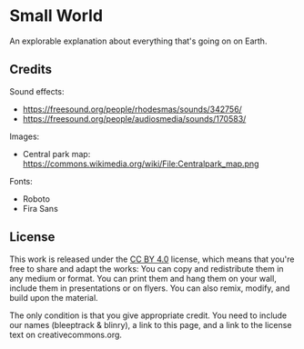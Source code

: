 # Small World

An explorable explanation about everything that's going on on Earth.

## Credits

Sound effects:

-   https://freesound.org/people/rhodesmas/sounds/342756/
-   https://freesound.org/people/audiosmedia/sounds/170583/

Images:

-   Central park map: https://commons.wikimedia.org/wiki/File:Centralpark_map.png

Fonts:

-   Roboto
-   Fira Sans

## License

This work is released under the [CC BY 4.0](https://creativecommons.org/licenses/by/4.0/) license, which means that you're free to share and adapt the works: You can copy and redistribute them in any medium or format. You can print them and hang them on your wall, include them in presentations or on flyers. You can also remix, modify, and build upon the material.

The only condition is that you give appropriate credit. You need to include our names (bleeptrack & blinry), a link to this page, and a link to the license text on creativecommons.org.
